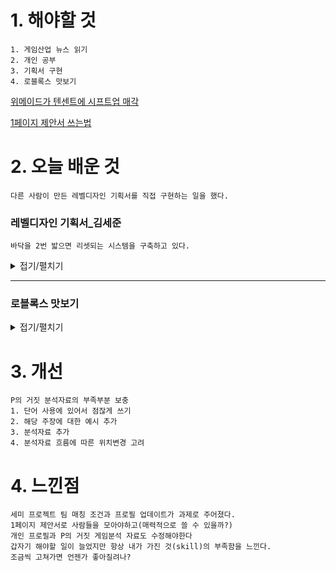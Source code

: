# 1. 해야할 것
```
1. 게임산업 뉴스 읽기
2. 개인 공부
3. 기획서 구현
4. 로블록스 맛보기
```
[위메이드가 텐센트에 시프트업 매각](https://www.gamemeca.com/view.php?gid=1742406)

[1페이지 제안서 쓰는법](https://baramjic.tistory.com/76)

# 2. 오늘 배운 것
```
다른 사람이 만든 레벨디자인 기획서를 직접 구현하는 일을 했다.
```

### 레벨디자인 기획서_김세준
```
바닥을 2번 밟으면 리셋되는 시스템을 구축하고 있다.
```
<details>
<summary>접기/펼치기</summary>

![image](https://github.com/JM94Ent/TIL-WIL/assets/143363550/ccfff3d0-915d-464e-aea9-1e0a505d13c0)

![image](https://github.com/JM94Ent/TIL-WIL/assets/143363550/68d4d17b-cf14-41e5-8955-d112334c60d2)

</details>

****

### 로블록스 맛보기
<details>
<summary>접기/펼치기</summary>

다리생성

![image](https://github.com/JM94Ent/TIL-WIL/assets/143363550/d9459182-57c6-4381-acd8-4b8392529753)

텔레포트

![image](https://github.com/JM94Ent/TIL-WIL/assets/143363550/a35a6e0d-a2d0-4d84-8a83-7f5ad7568462)

</details>

# 3. 개선
```
P의 거짓 분석자료의 부족부분 보충
1. 단어 사용에 있어서 점잖게 쓰기
2. 해당 주장에 대한 예시 추가
3. 분석자료 추가
4. 분석자료 흐름에 따른 위치변경 고려
```

# 4. 느낀점
```
세미 프로젝트 팀 매칭 조건과 프로필 업데이트가 과제로 주어졌다.
1페이지 제안서로 사람들을 모아야하고(매력적으로 쓸 수 있을까?)
개인 프로필과 P의 거짓 게임분석 자료도 수정해야한다
갑자기 해야할 일이 늘었지만 항상 내가 가진 것(skill)의 부족함을 느낀다.
조금씩 고쳐가면 언젠가 좋아질려나?
```


